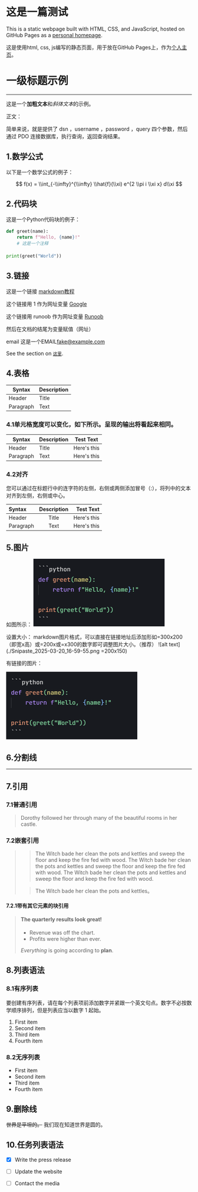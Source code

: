 # 这是一篇测试

This is a static webpage built with HTML, CSS, and JavaScript, hosted on GitHub Pages as a [personal homepage](https://JunyueKang.github.io).

这是使用html, css, js编写的静态页面，用于放在GitHub Pages上，作为[个人主页](https://JunyueKang.github.io)。


# 一级标题示例

---

这是一个**加粗文本**和*斜体文本*的示例。

正文：

简单来说，就是提供了 dsn ，username ，password ，query 四个参数，然后通过 PDO 连接数据库，执行查询，返回查询结果。

## 1.数学公式

以下是一个数学公式的例子：

$$
f(x) = \\int_{-\\infty}^{\\infty} \\hat{f}(\\xi) e^{2 \\pi i \\xi x} d\\xi
$$

## 2.代码块

这是一个Python代码块的例子：

```python
def greet(name):
    return f"Hello, {name}!"
    # 这是一个注释

print(greet("World"))
```
## 3.链接
这是一个链接 [markdown教程](https://markdown.com.cn)

这个链接用 1 作为网址变量 [Google][1]

这个链接用 runoob 作为网址变量 [Runoob][runoob]

然后在文档的结尾为变量赋值（网址）

email 这是一个EMAIL<fake@example.com>

See the section on [`这里`](#code111).

## 4.表格
| Syntax      | Description |
| ----------- | ----------- |
| Header      | Title       |
| Paragraph   | Text        |


### 4.1单元格宽度可以变化，如下所示。呈现的输出将看起来相同。

| Syntax | Description | Test Text     |
| --- | ----------- | ----------- |
| Header | Title | Here's this   |
| Paragraph | Text | Here's this   |

### 4.2对齐

您可以通过在标题行中的连字符的左侧，右侧或两侧添加冒号（:），将列中的文本对齐到左侧，右侧或中心。

| Syntax      | Description | Test Text     |
| :---        |    :----:   |          ---: |
| Header      | Title       | Here's this   |
| Paragraph   | Text        |  Here's this   |


## 5.图片

如图所示：
![alt text](./Snipaste_2025-03-20_16-59-55.png)

设置大小：
markdown图片格式，可以直接在链接地址后添加形如=300x200（即宽x高）或=200x或=x300的数字即可调整图片大小。（推荐）
![alt text](./Snipaste_2025-03-20_16-59-55.png =200x150)

有链接的图片：

[![alt text](./Snipaste_2025-03-20_16-59-55.png)](https://markdown.com.cn)



## 6.分割线
***

## 7.引用
### 7.1普通引用
> Dorothy followed her through many of the beautiful rooms in her castle.

### 7.2嵌套引用
>> The Witch bade her clean the pots and kettles and sweep the floor and keep the fire fed with wood. The Witch bade her clean the pots and kettles and sweep the floor and keep the fire fed with wood. The Witch bade her clean the pots and kettles and sweep the floor and keep the fire fed with wood.
>
>> The Witch bade her clean the pots and kettles。

#### 7.2.1带有其它元素的块引用

> #### The quarterly results look great!
>
> - Revenue was off the chart.
> - Profits were higher than ever.
>
>  *Everything* is going according to **plan**.


## 8.列表语法

### 8.1有序列表
要创建有序列表，请在每个列表项前添加数字并紧跟一个英文句点。数字不必按数学顺序排列，但是列表应当以数字 1 起始。

1. First item
2. Second item
3. Third item
4. Fourth item


### 8.2无序列表

- First item
- Second item
- Third item
- Fourth item



## 9.删除线

~~世界是平坦的。~~ 我们现在知道世界是圆的。


## 10.任务列表语法

- [x] Write the press release
- [ ] Update the website
- [ ] Contact the media











[1]: http://www.google.com/
[runoob]: http://www.runoob.com/